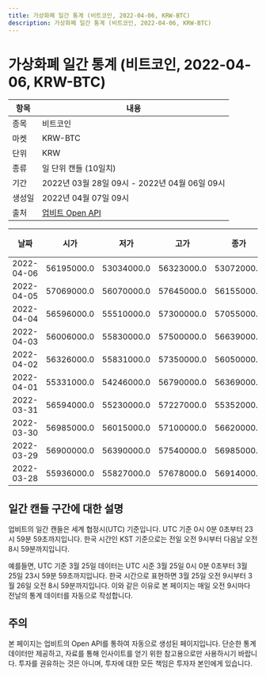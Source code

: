 ```yaml
---
title: 가상화폐 일간 통계 (비트코인, 2022-04-06, KRW-BTC)
description: 가상화폐 일간 통계 (비트코인, 2022-04-06, KRW-BTC)
---
```



가상화폐 일간 통계 (비트코인, 2022-04-06, KRW-BTC)
===

|항목|내용|
|--|--|
|종목|비트코인|
|마켓|KRW-BTC|
|단위|KRW|
|종류|일 단위 캔들 (10일치)|
|기간|2022년 03월 28일 09시 - 2022년 04월 06일 09시|
|생성일|2022년 04월 07일 09시|
|출처|[업비트 Open API](https://docs.upbit.com)|


|날짜|시가|저가|고가|종가|비고|
|--|--|--|--|--|--|
|2022-04-06|56195000.0|53034000.0|56323000.0|53072000.0|    |
|2022-04-05|57069000.0|56070000.0|57645000.0|56155000.0|    |
|2022-04-04|56596000.0|55510000.0|57300000.0|57055000.0|    |
|2022-04-03|56006000.0|55830000.0|57500000.0|56639000.0|    |
|2022-04-02|56326000.0|55831000.0|57350000.0|56050000.0|    |
|2022-04-01|55331000.0|54246000.0|56790000.0|56369000.0|    |
|2022-03-31|56594000.0|55230000.0|57227000.0|55352000.0|    |
|2022-03-30|56985000.0|56015000.0|57100000.0|56620000.0|    |
|2022-03-29|56900000.0|56390000.0|57540000.0|56985000.0|    |
|2022-03-28|55936000.0|55827000.0|57678000.0|56914000.0|    |


일간 캔들 구간에 대한 설명
---


업비트의 일간 캔들은 세계 협정시(UTC) 기준입니다. 
UTC 기준 0시 0분 0초부터 23시 59분 59초까지입니다. 
한국 시간인 KST 기준으로는 전일 오전 9시부터 다음날 오전 8시 59분까지입니다. 


예를들면, UTC 기준 3월 25일 데이터는 UTC 시준 3월 25일 0시 0분 0초부터 3월 25일 23시 59분 59초까지입니다. 
한국 시간으로 표현하면 3월 25일 오전 9시부터 3월 26일 오전 8시 59분까지입니다. 
이와 같은 이유로 본 페이지는 매일 오전 9시마다 전날의 통계 데이터를 자동으로 작성합니다. 


주의
---


본 페이지는 업비트의 Open API를 통하여 자동으로 생성된 페이지입니다. 
단순한 통계 데이터만 제공하고, 자료를 통해 인사이트를 얻기 위한 참고용으로만 사용하시기 바랍니다. 
투자를 권유하는 것은 아니며, 투자에 대한 모든 책임은 투자자 본인에게 있습니다. 

